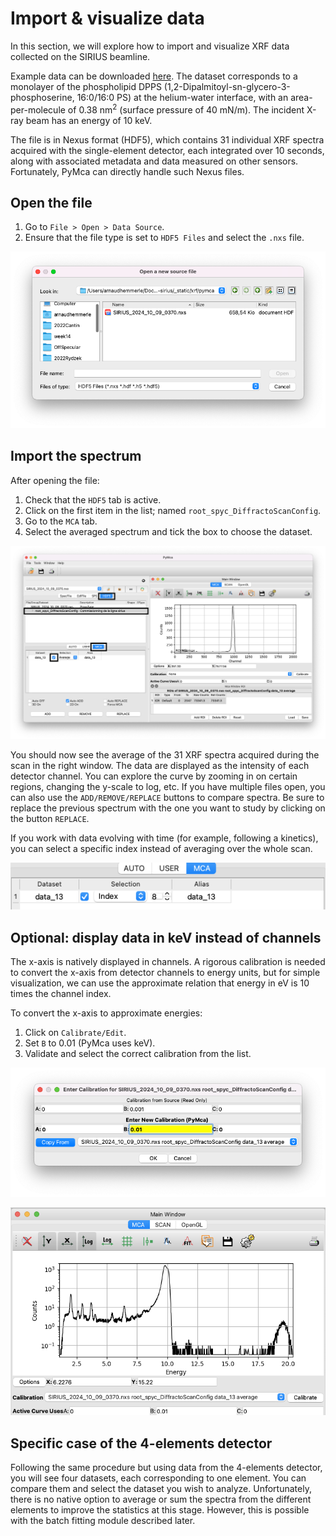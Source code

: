 # Import & visualize data

In this section, we will explore how to import and visualize XRF data collected on the SIRIUS beamline.

Example data can be downloaded [here](../../../_static/xrf/pymca/SIRIUS_2024_10_09_0370.nxs). The dataset corresponds to a monolayer of the phospholipid DPPS (1,2-Dipalmitoyl-sn-glycero-3-phosphoserine, 16:0/16:0 PS) at the helium-water interface, with an area-per-molecule of 0.38 nm$^2$ (surface pressure of 40 mN/m). The incident X-ray beam has an energy of 10 keV.

The file is in Nexus format (HDF5), which contains 31 individual XRF spectra acquired with the single-element detector, each integrated over 10 seconds, along with associated metadata and data measured on other sensors. Fortunately, PyMca can directly handle such Nexus files.

## Open the file

1. Go to `File > Open > Data Source`.
2. Ensure that the file type is set to `HDF5 Files` and select the `.nxs` file.

![](images/import-data-new-data.png)

## Import the spectrum

After opening the file:

1. Check that the `HDF5` tab is active.
2. Click on the first item in the list; named `root_spyc_DiffractoScanConfig`.
3. Go to the `MCA` tab.
4. Select the averaged spectrum and tick the box to choose the dataset.

![](images/import-data-display.png)

You should now see the average of the 31 XRF spectra acquired during the scan in the right window. The data are displayed as the intensity of each detector channel. You can explore the curve by zooming in on certain regions, changing the y-scale to log, etc. If you have multiple files open, you can also use the `ADD/REMOVE/REPLACE` buttons to compare spectra. Be sure to replace the previous spectrum with the one you want to study by clicking on the button `REPLACE`.

If you work with data evolving with time (for example, following a kinetics), you can select a specific index instead of averaging over the whole scan.

![](images/import-data-index.png)

## Optional: display data in keV instead of channels

The x-axis is natively displayed in channels. A rigorous calibration is needed to convert the x-axis from detector channels to energy units, but for simple visualization, we can use the approximate relation that energy in eV is 10 times the channel index.

To convert the x-axis to approximate energies:
1. Click on `Calibrate/Edit`.
2. Set `B` to 0.01 (PyMca uses keV).
3. Validate and select the correct calibration from the list.

![](images/import-data-set-approx-calib.png)

![](images/import-data-display-energies.png)

## Specific case of the 4-elements detector

Following the same procedure but using data from the 4-elements detector, you will see four datasets, each corresponding to one element. You can compare them and select the dataset you wish to analyze. Unfortunately, there is no native option to average or sum the spectra from the different elements to improve the statistics at this stage. However, this is possible with the batch fitting module described later.
